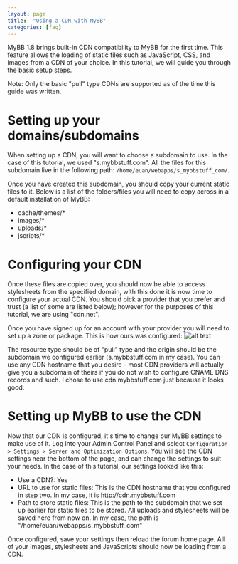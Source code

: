 ```yaml
---
layout: page
title:  "Using a CDN with MyBB"
categories: [faq]
---
```


MyBB 1.8 brings built-in CDN compatibility to MyBB for the first time. This feature allows the loading of static files such as JavaScript, CSS, and images from a CDN of your choice. In this tutorial, we will guide you through the basic setup steps.

Note: Only the basic "pull" type CDNs are supported as of the time this guide was written.

# Setting up your domains/subdomains
When setting up a CDN, you will want to choose a subdomain to use. In the case of this tutorial, we used "s.mybbstuff.com". All the files for this subdomain live in the following path: `/home/euan/webapps/s_mybbstuff_com/`.

Once you have created this subdomain, you should copy your current static files to it. Below is a list of the folders/files you will need to copy across in a default installation of MyBB:

- cache/themes/*
- images/*
- uploads/*
- jscripts/*

# Configuring your CDN
Once these files are copied over, you should now be able to access stylesheets from the specified domain, with this done it is now time to configure your actual CDN. You should pick a provider that you prefer and trust (a list of some are listed below); however for the purposes of this tutorial, we are using "cdn.net".

Once you have signed up for an account with your provider you will need to set up a zone or package.
This is how ours was configured:
![alt text](http://i.imgur.com/50yMHzS.png "MyBB CDN settings")

The resource type should be of "pull" type and the origin should be the subdomain we configured earlier (s.mybbstuff.com in my case). You can use any CDN hostname that you desire - most CDN providers will actually give you a subdomain of theirs if you do not wish to configure CNAME DNS records and such. I chose to use cdn.mybbstuff.com just because it looks good.

# Setting up MyBB to use the CDN
Now that our CDN is configured, it's time to change our MyBB settings to make use of it.
Log into your Admin Control Panel and select `Configuration > Settings > Server and Optimization Options`. You will see the CDN settings near the bottom of the page, and can change the settings to suit your needs. In the case of this tutorial, our settings looked like this:

- Use a CDN?: Yes
- URL to use for static files: This is the CDN hostname that you configured in step two. In my case, it is http://cdn.mybbstuff.com
- Path to store static files: This is the path to the subdomain that we set up earlier for static files to be stored. All uploads and stylesheets will be saved here from now on. In my case, the path is "/home/euan/webapps/s_mybbstuff_com"

Once configured, save your settings then reload the forum home page. All of your images, stylesheets and JavaScripts should now be loading from a CDN.
